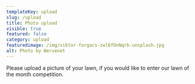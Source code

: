 ```yaml
---
templateKey: upload
slug: /upload
title: Photo upload 
visible: true
featured: false
category: upload
featuredimage: /img/viktor-forgacs-zwl6fOnNqrk-unsplash.jpg
alt: Photo by Nervenet
---
```

Please upload a picture of your lawn, if you would like to enter our lawn of the month competition. 